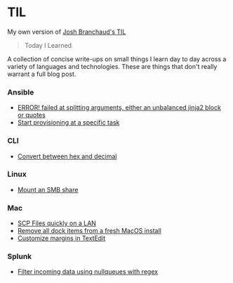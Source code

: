 # TIL

My own version of [Josh Branchaud's TIL](https://github.com/jbranchaud/til/blob/master/README.md)

> Today I Learned

A collection of concise write-ups on small things I learn day to day across a
variety of languages and technologies. These are things that don't really
warrant a full blog post.

### Ansible
- [ERROR! failed at splitting arguments, either an unbalanced jinja2 block or quotes](ansible/jinja2.md)
- [Start provisioning at a specific task](ansible/start_provision_at_task.md)
### CLI
- [Convert between hex and decimal](cli/convert_hex_dec.md)
### Linux
- [Mount an SMB share](linux/mount_smb_share.md)
### Mac
- [SCP Files quickly on a LAN](mac/fast_scp.md)
- [Remove all dock items from a fresh MacOS install](mac/remove_doc_items.md)
- [Customize margins in TextEdit](mac/textedit_margins.md)
### Splunk
- [Filter incoming data using nullqueues with regex](splunk/filter_data_nullqueue.md)
